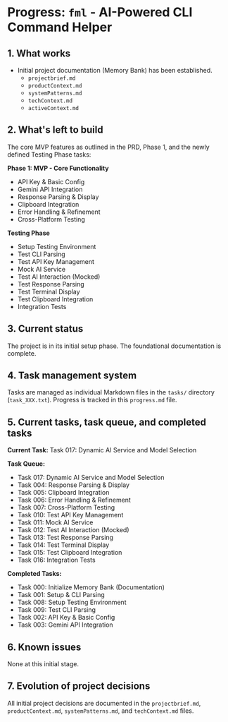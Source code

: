 # Progress: `fml` - AI-Powered CLI Command Helper

## 1. What works

- Initial project documentation (Memory Bank) has been established.
  - `projectbrief.md`
  - `productContext.md`
  - `systemPatterns.md`
  - `techContext.md`
  - `activeContext.md`

## 2. What's left to build

The core MVP features as outlined in the PRD, Phase 1, and the newly defined Testing Phase tasks:

**Phase 1: MVP - Core Functionality**

- API Key & Basic Config
- Gemini API Integration
- Response Parsing & Display
- Clipboard Integration
- Error Handling & Refinement
- Cross-Platform Testing

**Testing Phase**

- Setup Testing Environment
- Test CLI Parsing
- Test API Key Management
- Mock AI Service
- Test AI Interaction (Mocked)
- Test Response Parsing
- Test Terminal Display
- Test Clipboard Integration
- Integration Tests

## 3. Current status

The project is in its initial setup phase. The foundational documentation is complete.

## 4. Task management system

Tasks are managed as individual Markdown files in the `tasks/` directory (`task_XXX.txt`). Progress is tracked in this `progress.md` file.

## 5. Current tasks, task queue, and completed tasks

**Current Task:** Task 017: Dynamic AI Service and Model Selection

**Task Queue:**

- Task 017: Dynamic AI Service and Model Selection
- Task 004: Response Parsing & Display
- Task 005: Clipboard Integration
- Task 006: Error Handling & Refinement
- Task 007: Cross-Platform Testing
- Task 010: Test API Key Management
- Task 011: Mock AI Service
- Task 012: Test AI Interaction (Mocked)
- Task 013: Test Response Parsing
- Task 014: Test Terminal Display
- Task 015: Test Clipboard Integration
- Task 016: Integration Tests

**Completed Tasks:**

- Task 000: Initialize Memory Bank (Documentation)
- Task 001: Setup & CLI Parsing
- Task 008: Setup Testing Environment
- Task 009: Test CLI Parsing
- Task 002: API Key & Basic Config
- Task 003: Gemini API Integration

## 6. Known issues

None at this initial stage.

## 7. Evolution of project decisions

All initial project decisions are documented in the `projectbrief.md`, `productContext.md`, `systemPatterns.md`, and `techContext.md` files.
